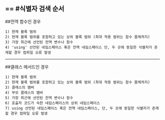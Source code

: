 ==
#식별자 검색 순서
----

##전역 함수인 경우
```
1) 현재 블록 범위
2) 현재 블록 범위를 포함하고 있는 상위 블록 범위 (최대 적용 범위는 함수 몸체까지)
3) 가장 최근에 선언된 전역 변수나 함수
4) 'using' 선언된 네임스페이스 혹은 전역 네임스페이스 단, 두 곳에 동일한 식별자가 존재할 경우 컴파일 오류 발생
```
----
##클래스 메서드인 경우
```
1) 현재 블록 범위
2) 현재 블록 범위를 포함하고 있는 상위 블록 범위 (최대 적용 범위는 함수 몸체까지)
3) 클래스의 멤버
4) 부모 클래스의 멤버
5) 가장 최근에 선언된 전역 변수나 함수
6) 호출자 코드가 속한 네임스페이스의 상위 네임스페이스
7) using 선언된 네임스페이스 혹은 전역 네임스페이스, 단, 두 곳에 동일한 식별자가 존재할 경우 컴파일 오류 발생
```
